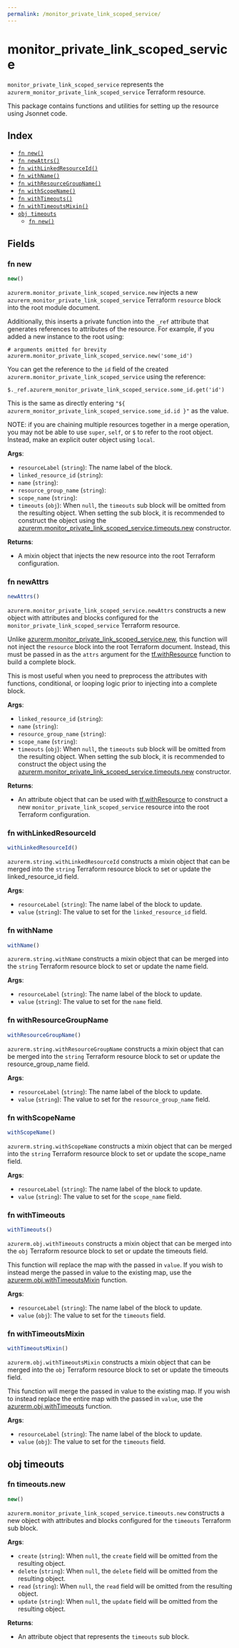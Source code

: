 ```yaml
---
permalink: /monitor_private_link_scoped_service/
---
```


# monitor_private_link_scoped_service

`monitor_private_link_scoped_service` represents the `azurerm_monitor_private_link_scoped_service` Terraform resource.



This package contains functions and utilities for setting up the resource using Jsonnet code.


## Index

* [`fn new()`](#fn-new)
* [`fn newAttrs()`](#fn-newattrs)
* [`fn withLinkedResourceId()`](#fn-withlinkedresourceid)
* [`fn withName()`](#fn-withname)
* [`fn withResourceGroupName()`](#fn-withresourcegroupname)
* [`fn withScopeName()`](#fn-withscopename)
* [`fn withTimeouts()`](#fn-withtimeouts)
* [`fn withTimeoutsMixin()`](#fn-withtimeoutsmixin)
* [`obj timeouts`](#obj-timeouts)
  * [`fn new()`](#fn-timeoutsnew)

## Fields

### fn new

```ts
new()
```


`azurerm.monitor_private_link_scoped_service.new` injects a new `azurerm_monitor_private_link_scoped_service` Terraform `resource`
block into the root module document.

Additionally, this inserts a private function into the `_ref` attribute that generates references to attributes of the
resource. For example, if you added a new instance to the root using:

    # arguments omitted for brevity
    azurerm.monitor_private_link_scoped_service.new('some_id')

You can get the reference to the `id` field of the created `azurerm.monitor_private_link_scoped_service` using the reference:

    $._ref.azurerm_monitor_private_link_scoped_service.some_id.get('id')

This is the same as directly entering `"${ azurerm_monitor_private_link_scoped_service.some_id.id }"` as the value.

NOTE: if you are chaining multiple resources together in a merge operation, you may not be able to use `super`, `self`,
or `$` to refer to the root object. Instead, make an explicit outer object using `local`.

**Args**:
  - `resourceLabel` (`string`): The name label of the block.
  - `linked_resource_id` (`string`): 
  - `name` (`string`): 
  - `resource_group_name` (`string`): 
  - `scope_name` (`string`): 
  - `timeouts` (`obj`):  When `null`, the `timeouts` sub block will be omitted from the resulting object. When setting the sub block, it is recommended to construct the object using the [azurerm.monitor_private_link_scoped_service.timeouts.new](#fn-monitor_private_link_scoped_servicetimeoutsnew) constructor.

**Returns**:
- A mixin object that injects the new resource into the root Terraform configuration.


### fn newAttrs

```ts
newAttrs()
```


`azurerm.monitor_private_link_scoped_service.newAttrs` constructs a new object with attributes and blocks configured for the `monitor_private_link_scoped_service`
Terraform resource.

Unlike [azurerm.monitor_private_link_scoped_service.new](#fn-monitor_private_link_scoped_servicenew), this function will not inject the `resource`
block into the root Terraform document. Instead, this must be passed in as the `attrs` argument for the
[tf.withResource](https://github.com/tf-libsonnet/core/tree/main/docs#fn-withresource) function to build a complete block.

This is most useful when you need to preprocess the attributes with functions, conditional, or looping logic prior to
injecting into a complete block.

**Args**:
  - `linked_resource_id` (`string`): 
  - `name` (`string`): 
  - `resource_group_name` (`string`): 
  - `scope_name` (`string`): 
  - `timeouts` (`obj`):  When `null`, the `timeouts` sub block will be omitted from the resulting object. When setting the sub block, it is recommended to construct the object using the [azurerm.monitor_private_link_scoped_service.timeouts.new](#fn-monitor_private_link_scoped_servicetimeoutsnew) constructor.

**Returns**:
  - An attribute object that can be used with [tf.withResource](https://github.com/tf-libsonnet/core/tree/main/docs#fn-withresource) to construct a new `monitor_private_link_scoped_service` resource into the root Terraform configuration.


### fn withLinkedResourceId

```ts
withLinkedResourceId()
```

`azurerm.string.withLinkedResourceId` constructs a mixin object that can be merged into the `string`
Terraform resource block to set or update the linked_resource_id field.



**Args**:
  - `resourceLabel` (`string`): The name label of the block to update.
  - `value` (`string`): The value to set for the `linked_resource_id` field.


### fn withName

```ts
withName()
```

`azurerm.string.withName` constructs a mixin object that can be merged into the `string`
Terraform resource block to set or update the name field.



**Args**:
  - `resourceLabel` (`string`): The name label of the block to update.
  - `value` (`string`): The value to set for the `name` field.


### fn withResourceGroupName

```ts
withResourceGroupName()
```

`azurerm.string.withResourceGroupName` constructs a mixin object that can be merged into the `string`
Terraform resource block to set or update the resource_group_name field.



**Args**:
  - `resourceLabel` (`string`): The name label of the block to update.
  - `value` (`string`): The value to set for the `resource_group_name` field.


### fn withScopeName

```ts
withScopeName()
```

`azurerm.string.withScopeName` constructs a mixin object that can be merged into the `string`
Terraform resource block to set or update the scope_name field.



**Args**:
  - `resourceLabel` (`string`): The name label of the block to update.
  - `value` (`string`): The value to set for the `scope_name` field.


### fn withTimeouts

```ts
withTimeouts()
```

`azurerm.obj.withTimeouts` constructs a mixin object that can be merged into the `obj`
Terraform resource block to set or update the timeouts field.

This function will replace the map with the passed in `value`. If you wish to instead merge the
passed in value to the existing map, use the [azurerm.obj.withTimeoutsMixin](TODO) function.

**Args**:
  - `resourceLabel` (`string`): The name label of the block to update.
  - `value` (`obj`): The value to set for the `timeouts` field.


### fn withTimeoutsMixin

```ts
withTimeoutsMixin()
```

`azurerm.obj.withTimeoutsMixin` constructs a mixin object that can be merged into the `obj`
Terraform resource block to set or update the timeouts field.

This function will merge the passed in value to the existing map. If you wish
to instead replace the entire map with the passed in `value`, use the [azurerm.obj.withTimeouts](TODO)
function.


**Args**:
  - `resourceLabel` (`string`): The name label of the block to update.
  - `value` (`obj`): The value to set for the `timeouts` field.


## obj timeouts



### fn timeouts.new

```ts
new()
```


`azurerm.monitor_private_link_scoped_service.timeouts.new` constructs a new object with attributes and blocks configured for the `timeouts`
Terraform sub block.



**Args**:
  - `create` (`string`):  When `null`, the `create` field will be omitted from the resulting object.
  - `delete` (`string`):  When `null`, the `delete` field will be omitted from the resulting object.
  - `read` (`string`):  When `null`, the `read` field will be omitted from the resulting object.
  - `update` (`string`):  When `null`, the `update` field will be omitted from the resulting object.

**Returns**:
  - An attribute object that represents the `timeouts` sub block.
